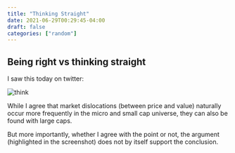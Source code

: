 ```yaml
---
title: "Thinking Straight"
date: 2021-06-29T00:29:45-04:00
draft: false
categories: ["random"]
---
```


## Being right vs thinking straight

I saw this today on twitter:

![think](/images/think.png)

While I agree that market dislocations (between price and value) naturally occur more frequently in the micro and small cap universe, they can also be found with large caps. 

But more importantly, whether I agree with the point or not, the argument (highlighted in the screenshot) does not by itself support the conclusion. 